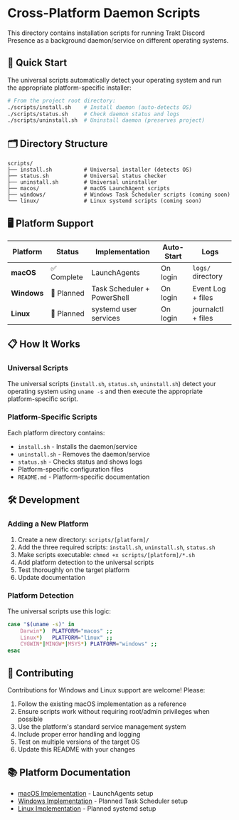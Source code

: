 # Cross-Platform Daemon Scripts

This directory contains installation scripts for running Trakt Discord Presence as a background daemon/service on different operating systems.

## 🚀 Quick Start

The universal scripts automatically detect your operating system and run the appropriate platform-specific installer:

```bash
# From the project root directory:
./scripts/install.sh    # Install daemon (auto-detects OS)
./scripts/status.sh     # Check daemon status and logs
./scripts/uninstall.sh  # Uninstall daemon (preserves project)
```

## 🗂️ Directory Structure

```
scripts/
├── install.sh          # Universal installer (detects OS)
├── status.sh           # Universal status checker
├── uninstall.sh        # Universal uninstaller  
├── macos/              # macOS LaunchAgent scripts
├── windows/            # Windows Task Scheduler scripts (coming soon)
└── linux/              # Linux systemd scripts (coming soon)
```

## 🖥️ Platform Support

| Platform | Status | Implementation | Auto-Start | Logs |
|----------|--------|----------------|------------|------|
| **macOS** | ✅ Complete | LaunchAgents | On login | `logs/` directory |
| **Windows** | 🚧 Planned | Task Scheduler + PowerShell | On login | Event Log + files |
| **Linux** | 🚧 Planned | systemd user services | On login | journalctl + files |

## 📋 How It Works

### Universal Scripts
The universal scripts (`install.sh`, `status.sh`, `uninstall.sh`) detect your operating system using `uname -s` and then execute the appropriate platform-specific script.

### Platform-Specific Scripts
Each platform directory contains:
- `install.sh` - Installs the daemon/service
- `uninstall.sh` - Removes the daemon/service  
- `status.sh` - Checks status and shows logs
- Platform-specific configuration files
- `README.md` - Platform-specific documentation

## 🛠️ Development

### Adding a New Platform

1. Create a new directory: `scripts/[platform]/`
2. Add the three required scripts: `install.sh`, `uninstall.sh`, `status.sh`
3. Make scripts executable: `chmod +x scripts/[platform]/*.sh`
4. Add platform detection to the universal scripts
5. Test thoroughly on the target platform
6. Update documentation

### Platform Detection
The universal scripts use this logic:
```bash
case "$(uname -s)" in
    Darwin*)  PLATFORM="macos" ;;
    Linux*)   PLATFORM="linux" ;;
    CYGWIN*|MINGW*|MSYS*) PLATFORM="windows" ;;
esac
```

## 🤝 Contributing

Contributions for Windows and Linux support are welcome! Please:

1. Follow the existing macOS implementation as a reference
2. Ensure scripts work without requiring root/admin privileges when possible
3. Use the platform's standard service management system
4. Include proper error handling and logging
5. Test on multiple versions of the target OS
6. Update this README with your changes

## 📚 Platform Documentation

- [macOS Implementation](macos/README.md) - LaunchAgents setup
- [Windows Implementation](windows/README.md) - Planned Task Scheduler setup  
- [Linux Implementation](linux/README.md) - Planned systemd setup